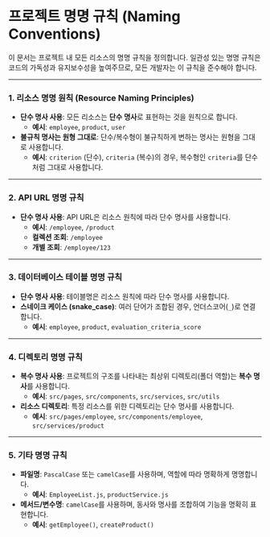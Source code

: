 # 프로젝트 명명 규칙 (Naming Conventions)

이 문서는 프로젝트 내 모든 리소스의 명명 규칙을 정의합니다. 일관성 있는 명명 규칙은 코드의 가독성과 유지보수성을 높여주므로, 모든 개발자는 이 규칙을 준수해야 합니다.

---

### 1. 리소스 명명 원칙 (Resource Naming Principles)

- **단수 명사 사용**: 모든 리소스는 **단수 명사**로 표현하는 것을 원칙으로 합니다.
  - **예시**: `employee`, `product`, `user`
- **불규칙 명사는 원형 그대로**: 단수/복수형이 불규칙하게 변하는 명사는 원형을 그대로 사용합니다.
  - **예시**: `criterion` (단수), `criteria` (복수)의 경우, 복수형인 `criteria`를 단수처럼 그대로 사용합니다.

---

### 2. API URL 명명 규칙

- **단수 명사 사용**: API URL은 리소스 원칙에 따라 단수 명사를 사용합니다.
  - **예시**: `/employee`, `/product`
  - **컬렉션 조회**: `/employee`
  - **개별 조회**: `/employee/123`

---

### 3. 데이터베이스 테이블 명명 규칙

- **단수 명사 사용**: 테이블명은 리소스 원칙에 따라 단수 명사를 사용합니다.
- **스네이크 케이스 (snake_case)**: 여러 단어가 조합된 경우, 언더스코어(`_`)로 연결합니다.
  - **예시**: `employee`, `product`, `evaluation_criteria_score`

---

### 4. 디렉토리 명명 규칙

- **복수 명사 사용**: 프로젝트의 구조를 나타내는 최상위 디렉토리(폴더 역할)는 **복수 명사**를 사용합니다.
  - **예시**: `src/pages`, `src/components`, `src/services`, `src/utils`
- **리소스 디렉토리**: 특정 리소스를 위한 디렉토리는 단수 명사를 사용합니다.
  - **예시**: `src/pages/employee`, `src/components/employee`, `src/services/product`

---

### 5. 기타 명명 규칙

- **파일명**: `PascalCase` 또는 `camelCase`를 사용하며, 역할에 따라 명확하게 명명합니다.
  - **예시**: `EmployeeList.js`, `productService.js`
- **메서드/변수명**: `camelCase`를 사용하며, 동사와 명사를 조합하여 기능을 명확히 표현합니다.
  - **예시**: `getEmployee()`, `createProduct()`
